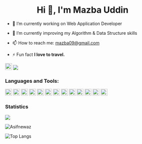 <h1 align="center">Hi 👋, I'm Mazba Uddin</h1>

- 🔭 I’m currently working on Web Application Developer

- 🌱 I’m currently improving my Algorithm & Data Structure skills

- 📫 How to reach me: <a href="mailto:mazba09@gmail.com"> mazba09@gmail.com</a>

- ⚡ Fun fact **I love to travel.**

<a href="https://www.linkedin.com/in/mazba-uddin-1155b1b3" target="blank"><img src="https://cdn.jsdelivr.net/npm/simple-icons@3.0.1/icons/linkedin.svg" alt="Mazba Uddin" height="22" width="22" /></a>
![](https://komarev.com/ghpvc/?username=mazba07&color=138D75&style=flat+square&label=Total+views)


### Languages and Tools:

<p align="left">
<img src="https://www.vectorlogo.zone/logos/javascript/javascript-icon.svg" alt="javascript" width="22" height="22"/> 
<img src="https://www.vectorlogo.zone/logos/nodejs/nodejs-icon.svg" alt="node.js" width="22" height="22"/> 
<img src="https://www.vectorlogo.zone/logos/php/php-ar21.svg" alt="php" width="22" height="22"/> 
<img src="https://www.vectorlogo.zone/logos/angular/angular-ar21.svg" alt="php" width="22" height="22"/> 
<img src="https://www.vectorlogo.zone/logos/w3_html5/w3_html5-icon.svg" alt="html" width="22" height="22"/> 
<img src="https://www.vectorlogo.zone/logos/w3_css/w3_css-icon.svg" alt="php" width="22" height="22"/> 
<img src="https://www.vectorlogo.zone/logos/expressjs/expressjs-ar21.svg" alt="php" width="22" height="22"/> 
<img src="https://www.vectorlogo.zone/logos/getbootstrap/getbootstrap-ar21.svg" alt="php" width="22" height="22"/> 
<img src="https://www.vectorlogo.zone/logos/mysql/mysql-horizontal.svg" alt="php" width="22" height="22"/> 
<img src="https://www.vectorlogo.zone/logos/firebase/firebase-ar21.svg" alt="php" width="22" height="22"/> 
<img src="https://www.vectorlogo.zone/logos/stripe/stripe-ar21.svg" alt="php" width="22" height="22"/> 
<img src="https://www.vectorlogo.zone/logos/socketio/socketio-ar21.svg" alt="php" width="22" height="22"/> 
<img src="https://www.vectorlogo.zone/logos/jquery/jquery-ar21.svg" alt="php" width="22" height="22"/> 
</p>


<!-- **Stats :**  Showing a github Ranking in BD  -->
<!-- [![Asif's github ranking](https://github-readme-ranking.vercel.app/api/rank?username=Asifnewaz&country_code=bangladesh&theme=dark)](https://github.com/Muhammadsher/github-readme-ranking) -->


### Statistics
<!--<img src="https://github-readme-stats.vercel.app/api/top-langs/?username=Asifnewaz&theme=dark&hide_langs_below=1" />-->
<img src="https://github-readme-stats.vercel.app/api?username=Asifnewaz&&show_icons=true&title_color=ffffff&icon_color=a4c639&text_color=daf7dc&bg_color=151515">

<p><img align="center" src="https://github-readme-streak-stats.herokuapp.com/?user=Asifnewaz&" alt="Asifnewaz"/></p>

![Top Langs](https://github-readme-stats.vercel.app/api/top-langs/?username=Asifnewaz&theme=tokyonight) 
